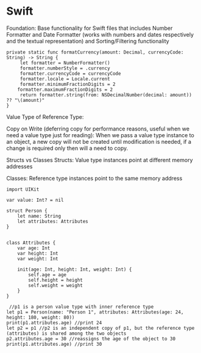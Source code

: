 # Swift

Foundation:
Base functionality for Swift files that includes Number Formatter and Date Formatter (works with numbers and dates respectively and the textual representation) and Sorting/Filtering functionality 
```
private static func formatCurrency(amount: Decimal, currencyCode: String) -> String {
     let formatter = NumberFormatter()
     formatter.numberStyle = .currency
     formatter.currencyCode = currencyCode
     formatter.locale = Locale.current
     formatter.minimumFractionDigits = 2
    formatter.maximumFractionDigits = 2
     return formatter.string(from: NSDecimalNumber(decimal: amount)) ?? "\(amount)"
}
```

Value Type of Reference Type:

Copy on Write (deferring copy for performance reasons, useful when we need a value type just for reading):
When we pass a value type instance to an object, a new copy will not be created until modification is needed, if a change is required only then will a need to copy.

Structs vs Classes
Structs:
Value type instances point at different memory addresses

Classes:
Reference type instances point to the same memory address
```
import UIKit

var value: Int? = nil

struct Person {
    let name: String
    let attributes: Attributes
}
 
 
class Attributes {
    var age: Int
    var height: Int
    var weight: Int
    
    init(age: Int, height: Int, weight: Int) {
        self.age = age
        self.height = height
        self.weight = weight
    }
}
 
 //p1 is a person value type with inner reference type
let p1 = Person(name: "Person 1", attributes: Attributes(age: 24, height: 180, weight: 80))
print(p1.attributes.age) //print 24
let p2 = p1 //p2 is an independent copy of p1, but the reference type (attributes) is shared among the two objects
p2.attributes.age = 30 //reassigns the age of the object to 30
print(p1.attributes.age) //print 30
```
